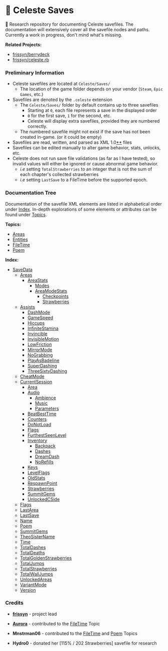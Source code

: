 # 🍓 Celeste Saves

📼 Research repository for documenting Celeste savefiles. The documentation will extensively cover all the savefile nodes and paths. Currently a work in progress, don't mind what's missing.

**Related Projects:**

+ [frissyn/berrydeck](https://github.com/frissyn/berrydeck)
+ [frissyn/celeste.rb](https://github.com/frissyn/celeste.rb)

### Preliminary Information

+ Celeste savefiles are located at `Celeste/Saves/`
    + The location of the game folder depends on your vendor (`Steam`, `Epic Games`, etc.)
+ Savefiles are denoted by the `.celeste` extension
    + The `Celeste/Saves/` folder by default contains up to three savefiles
        + Starting at `0`, each file represents a save in the displayed order
        + `0` for the first save, `1` for the second, etc.
        + Celeste will display extra savefiles, provided they are numbered correctly.
    + The numbered savefile might not exist if the save has not been created in-game. (or it could be empty)
+ Savefiles are read, written, and parsed as XML 1.0[**](https://www.w3.org/TR/xml/) files
+ Savefiles can be edited manually to alter game behavior, stats, unlocks, etc.
+ Celeste does not run save file validations (as far as I have tested), so invalid values will either be ignored or cause abnormal game behavior.
    + *i.e* setting `TotalStrawberries` to an integer that is not the sum of each chapter's collected strawberries
    + *i.e* setting `LastSave` to a FileTime before the supported epoch.

### Documentation Tree

Documentation of the savefile XML elements are listed in alphabetical order under [Index](#Index). In-depth explorations of some elements or attributes can be found under [Topics](#Topics).

**Topics:**

+ [Areas](/docs/topics/areas.md)
+ [Entities](/docs/topics/entity.md)
+ [FileTime](/docs/topics/filetime.md)
+ [Poem](/docs/topics/poem.md)

**Index:**

+ [SaveData](/docs/savedata.md#Areas)
    + [Areas](/docs/savedata.md#Areas)
        + [AreaStats](/docs/savedata.md#AreaStats)
            + [Modes](/docs/savedata.md#Modes)
            + [AreaModeStats](/docs/savedata.md#AreaModeStats)
              + [Checkpoints](/docs/savedata.md#Checkpoints)
              + [Strawberries](/docs/savedata.md#Strawberries)
    + [Assists](/docs/savedata.md#Assists)
        + [DashMode](/docs/savedata.md#Assists)
        + [GameSpeed](/docs/savedata.md#Assists)
        + [Hiccups](/docs/savedata.md#Assists)
        + [InfiniteStamina](/docs/savedata.md#Assists)
        + [Invincible](/docs/savedata.md#Assists)
        + [InvisibleMotion](/docs/savedata.md#Assists)
        + [LowFriction](/docs/savedata.md#Assists)
        + [MirrorMode](/docs/savedata.md#Assists)
        + [NoGrabbing](/docs/savedata.md#Assists)
        + [PlayAsBadeline](/docs/savedata.md#Assists)
        + [SuperDashing](/docs/savedata.md#Assists)
        + [ThreeSixtyDashing](/docs/savedata.md#Assists)
    + [CheatMode](/docs/savedata.md#CheatMode)
    + [CurrentSession](/docs/savedata.md#CurrentSession)
        + [Area](/docs/savedata.md#Area)
        + [Audio](/docs/savedata.md#Audio)
            + [Ambience](/docs/savedata.md#Ambience)
            + [Music](/docs/savedata.md#Music)
            + [Parameters](/docs/savedata.md#Parameters)
        + [BeatBestTime](/docs/savedata.md#BeatBestTime)
        + [Counters](/docs/savedata.md#Counters)
        + [DoNotLoad](/docs/savedata.md#DoNotLoad)
        + [Flags](/docs/savedata.md#Flags)
        + [FurthestSeenLevel](/docs/savedata.md#FurthestSeenLevel)
        + [Inventory](/docs/savedata.md#Inventory)
            + [Backpack](/docs/savedata.md#Backpack)
            + [Dashes](/docs/savedata.md#Dashes)
            + [DreamDash](/docs/savedata.md#DreamDash)
            + [NoRefills](/docs/savedata.md#NoRefills)
        + [Keys](/docs/savedata.md#Keys)
        + [LevelFlags](/docs/savedata.md#LevelFlags)
        + [OldStats](/docs/savedata.md#AreaStats)
        + [RespawnPoint](/docs/savedata.md#RespawnPoint)
        + [Strawberries](/docs/savedata.md#Strawberries)
        + [SummitGems](/docs/savedata.md#SummitGems)
        + [UnlockedCSide](/docs/savedata.md#UnlockedCSide)
    + [Flags](/docs/savedata.md#Flags)
    + [LastArea](/docs/savedata.md#LastArea)
    + [LastSave](/docs/savedata.md#LastSave)
    + [Name](/docs/savedata.md#Name)
    + [Poem](/docs/savedata.md#Poem)
    + [SummitGems](/docs/savedata.md#SummitGems)
    + [TheoSisterName](/docs/savedata.md#TheoSisterName)
    + [Time](/docs/savedata.md#Time)
    + [TotalDashes](/docs/savedata.md#TotalDashes)
    + [TotalDeaths](/docs/savedata.md#TotalDeaths)
    + [TotalGoldenStrawberries](/docs/savedata.md#TotalGoldenStrawberries)
    + [TotalJumps](/docs/savedata.md#TotalJumps)
    + [TotalStrawberries](/docs/savedata.md#TotalStrawberries)
    + [TotalWallJumps](/docs/savedata.md#TotalWallJumps)
    + [UnlockedAreas](/docs/savedata.md#UnlockedAreas)
    + [VariantMode](/docs/savedata.md#VariantMode)
    + [Version](/docs/savedata.md#Version)

### Credits

+ [**frissyn**](https://github.com/frissyn) - project lead

+ [**Aurora**](https://github.com/AuroraKy) - contributed to the [FileTime](/docs/topics/filetime.md) Topic

+ **Mnstrman06** - contributed to the [FileTime](/docs/topics/filetime.md) and [Poem](/docs/topics/poem.md) Topics

+ **Hydro0** - donated her \[115% / 202 Strawberries\] savefile for research
